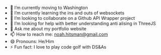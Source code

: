 - 🔭 I’m currently moving to Washington
- 🌱 I’m currently learning the ins and outs of websockets
- 👯 I’m looking to collaborate on a Github API Wrapper project
- 🤔 I’m looking for help with better understanding anti alising in ThreeJS
- 💬 Ask me about my portfolio website
- 📫 How to reach me: noah.hitsman@gmail.com
- 😄 Pronouns: He/Him
- ⚡ Fun fact: I love to play code golf with DS&As
